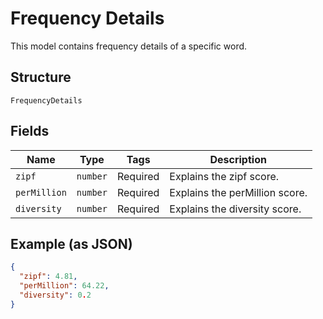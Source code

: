 
# Frequency Details

This model contains frequency details of a specific word.

## Structure

`FrequencyDetails`

## Fields

| Name | Type | Tags | Description |
|  --- | --- | --- | --- |
| `zipf` | `number` | Required | Explains the zipf score. |
| `perMillion` | `number` | Required | Explains the perMillion score. |
| `diversity` | `number` | Required | Explains the diversity score. |

## Example (as JSON)

```json
{
  "zipf": 4.81,
  "perMillion": 64.22,
  "diversity": 0.2
}
```

